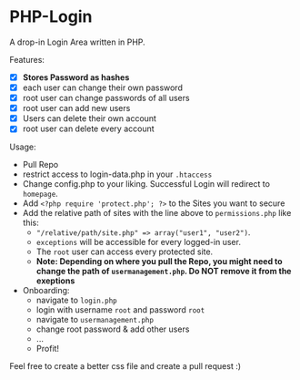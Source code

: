 # PHP-Login
A drop-in Login Area written in PHP.

Features:
- [X] **Stores Password as hashes**
- [X] each user can change their own password
- [X] root user can change passwords of all users
- [X] root user can add new users
- [X] Users can delete their own account
- [X] root user can delete every account

Usage: 
- Pull Repo
- restrict access to login-data.php in your `.htaccess`
- Change config.php to your liking. Successful Login will redirect to `homepage`. 
- Add `<?php require 'protect.php'; ?>` to the Sites you want to secure
- Add the relative path of sites with the line above to `permissions.php` like this: 
  - `"/relative/path/site.php" => array("user1", "user2")`. 
  - `exceptions` will be accessible for every logged-in user. 
  - The `root` user can access every protected site.
  - **Note: Depending on where you pull the Repo, you might need to change the path of `usermanagement.php`. Do NOT remove it from the exeptions**
- Onboarding:
  - navigate to `login.php`
  - login with username `root` and password `root`
  - navigate to `usermanagement.php`
  - change root password & add other users
  - ...
  - Profit!
  
Feel free to create a better css file and create a pull request :)
